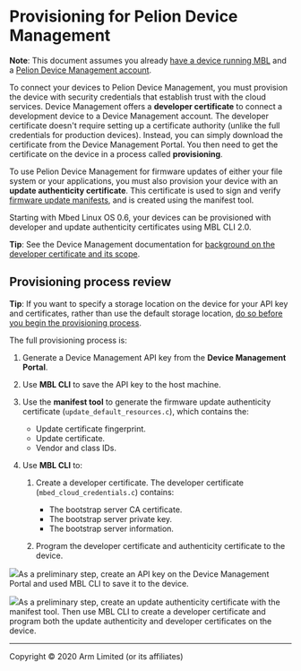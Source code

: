 # Provisioning for Pelion Device Management

<span class="notes">**Note**: This document assumes you already [have a device running MBL](../first-image/index.html) and a [Pelion Device Management account](https://os.mbed.com/account/login/).</span>

To connect your devices to Pelion Device Management, you must provision the device with security credentials that establish trust with the cloud services. Device Management offers a **developer certificate** to connect a development device to a Device Management account. The developer certificate doesn't require setting up a certificate authority (unlike the full credentials for production devices). Instead, you can simply download the certificate from the Device Management Portal. You then need to get the certificate on the device in a process called **provisioning**.

To use Pelion Device Management for firmware updates of either your file system or your applications, you must also provision your device with an **update authenticity certificate**. This certificate is used to sign and verify [firmware update manifests](https://cloud.mbed.com/docs/latest/updating-firmware/firmware-manifests.html), and is created using the manifest tool.

Starting with Mbed Linux OS 0.6, your devices can be provisioned with developer and update authenticity certificates using MBL CLI 2.0.

<span class="tips">**Tip**: See the Device Management documentation for [background on the developer certificate and its scope](https://cloud.mbed.com/docs/latest/connecting/provisioning-development-devices.html).</span>

## Provisioning process review

<span class="tips">**Tip**: If you want to specify a storage location on the device for your API key and certificates, rather than use the default storage location, [do so before you begin the provisioning process](../first-image/provisioning-your-device.html#optional-persistent-storage-locations).</span>

The full provisioning process is:

1. Generate a Device Management API key from the **Device Management Portal**.

1. Use **MBL CLI** to save the API key to the host machine.

1. Use the **manifest tool** to generate the firmware update authenticity certificate (`update_default_resources.c`), which contains the:

    * Update certificate fingerprint.
    * Update certificate.
    * Vendor and class IDs.

1. Use **MBL CLI** to:

    1. Create a developer certificate. The developer certificate (`mbed_cloud_credentials.c`) contains:

        * The bootstrap server CA certificate.
        * The bootstrap server private key.
        * The bootstrap server information.

    1. Program the developer certificate and authenticity certificate to the device.

<span class="images">![](https://s3-us-west-2.amazonaws.com/mbed-linux-os-docs-images/provision_key.png)<span>As a preliminary step, create an API key on the Device Management Portal and used MBL CLI to save it to the device.</span></span>

<span class="images">![](https://s3-us-west-2.amazonaws.com/mbed-linux-os-docs-images/provision_process.png)<span>As a preliminary step, create an update authenticity certificate with the manifest tool. Then use MBL CLI to create a developer certificate and program both the update authenticity and developer certificates on the device.</span></span>


***

Copyright © 2020 Arm Limited (or its affiliates)

